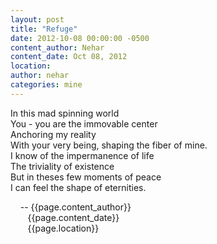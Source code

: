 ```yaml
---
layout: post
title: "Refuge"
date: 2012-10-08 00:00:00 -0500
content_author: Nehar
content_date: Oct 08, 2012
location:
author: nehar
categories: mine
---
```


In this mad spinning world <br>
You - you are the immovable center <br> 
Anchoring my reality <br>
With your very being, shaping the fiber of mine. <br> 
I know of the impermanence of life <br>
The triviality of existence <br>
But in theses few moments of peace <br> 
I can feel the shape of eternities. <br>

&nbsp;&nbsp;&nbsp;&nbsp;-- {{page.content_author}} <br>
&nbsp;&nbsp;&nbsp;&nbsp;&nbsp;&nbsp;&nbsp;{{page.content_date}} <br>
&nbsp;&nbsp;&nbsp;&nbsp;&nbsp;&nbsp;&nbsp;{{page.location}}
